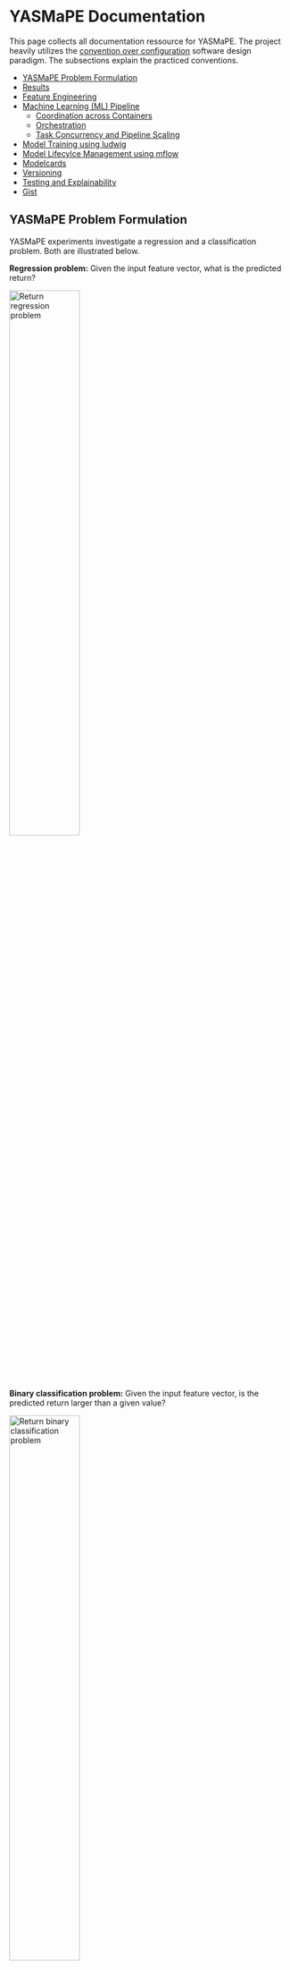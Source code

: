 # YASMaPE Documentation 

This page collects all documentation ressource for YASMaPE. The project heavily utilizes the [convention over configuration](https://en.wikipedia.org/wiki/Convention_over_configuration) software design paradigm. The subsections explain the practiced conventions.

* [YASMaPE Problem Formulation](#yasmape-problem-formulation)
* [Results](#results)
* [Feature Engineering](#feature-engineering)
* [Machine Learning (ML) Pipeline](#machine-learning-ml-pipeline)
  * [Coordination across Containers](#coordination-across-containers)
  * [Orchestration](#orchestration)
  * [Task Concurrency and Pipeline Scaling](#task-concurrency-and-pipeline-scaling)
* [Model Training using ludwig](#model-training-using-ludwig)
* [Model Lifecylce Management using mflow](#model-lifecylce-management-using-mflow)
* [Modelcards](#modelcards)
* [Versioning](#versioning)
* [Testing and Explainability](#testing-and-explainability)
* [Gist](#gist)

<!-- Created by https://github.com/ekalinin/github-markdown-toc -->

## YASMaPE Problem Formulation

YASMaPE experiments investigate a regression and a classification problem. Both are illustrated below.

**Regression problem:** Given the input feature vector, what is the predicted return?

<img src="regression_problem.png" width="50%" alt="Return regression problem">

**Binary classification problem:** Given the input feature vector, is the predicted return larger than a given value?

<img src="classification_problem.png" width="50%" alt="Return binary classification problem">

## Results

We will track results on a [separate page](results.md) using [modelcards](https://www.verifyml.com/).

## Feature Engineering

The [`create_feature` notebook](../notebooks/create_feature.ipynb) implements the feature engineering. It creates two [parquet](https://parquet.apache.org/) files:

* `train_set.parquet`
* `eval_set.parquet`


_windowing, etc._


## Machine Learning (ML) Pipeline

The pipeline's stages is shown as an activity diagram in the next figure.

![Activity diagram of YASMaPE pipeline](http://www.plantuml.com/plantuml/png/5Smj3a8n301WpodW0gl0eHu2IKA2Gf7IDRo6hLlw4wuFJttkMppG8dlR7KIfPUNz6Z7z163uBM-9DL_fR3GqMAFGw42LwNCqU9plLxnTeACer44EICyfavieborTMElV7m00)

The software parts run independently in docker containers. They share their data via the filesystem. For coordination among the containers, they setup tasks queues using [celery](https://docs.celeryq.dev/en/stable/) as a distributed task queuing system. A [snakemake](https://snakemake.readthedocs.io/en/stable/) installation within each container executes the tasks consumed from the queue. Tasks become idempotent with snakemake.

The following UML component diagram shows the project's ML pipeline. 

![Component diagram YASMaPE pipeline](http://www.plantuml.com/plantuml/png/1S6n3eGW303GNxdx0JhSTfk3euc9avF1qaWZb0RQ-Fk-zsN1uea-sKp77w379rnisKyVrB69aLZ0LW4JuVthi4_R4jSPQcI1r700wg6iL5WeU2ql)

YASMaPE runs lots of experiments. We use [mlflow](https://mlflow.org/) for ML lifecycle management and experiment tracking.

> Convention: Queues are named according to the scheme `q_{container name}.{task_name}`.

### Coordination across Containers

Software components run in docker containers. Coordination runs task distributed [celery](https://docs.celeryq.dev/en/stable/) as a task queuing system. It utilize [rabbitmq](https://www.rabbitmq.com/) to distribute tasks to workers and to enable the distributed coordination. Using celery a workflow in one container can start a workflow in other container.

A celery worker encapsulates a snakemake workflow. `send_task` submits a task signature as argument into a celery queue running on the rabbitmq broker. It routes the task to the suitable worker, which consumes it from the queue and starts the workflow. Notice the asynchronous behavior, i.e. `send_task` does not wait for the workflow to complete.

The following figure depicts the coordination behavior for the pipeline's `create_feature` stage.

![Sequence diagram of YASMaPE coordination](http://www.plantuml.com/plantuml/png/1S4x3a912030g-W5biBEpiBInCJAoY0G7t4Nb4-ylZDxDPhDijkgFda42FoDbzRMpqu9SYkn6kGBY8NUXu3xwNR1wnaMgW4x9QHy7-GUh8QbRgFN_0C0)

With snakemake come interesting features for running workflows asynchronously across containers:

* If the same snakemake workflow runs in series one after another run, all runs, but the first one, have no effect.
* If the workflow is invoked multiple times at the same time, the lock will avoid that any two Snakemake instances will want to create the same output file. See [snakemake FAQ](https://snakemake.readthedocs.io/en/stable/project_info/faq.html#how-does-snakemake-lock-the-working-directory).

Furthermore, the differnt celery workers are separated by different queues. A queue is only shared by workers for the same workflow. Each worker can only process one task at a time. A task submitted when the worker is still processing will remain in the queue as long as there is no other worker consuming from the same queue. `send_task` will observe that a task is consumed within a configured timeout after submission. If not, it will revoke the task from the queue. This will avoid a queue fillup. 

Horizotal scaling by spinning up more container with workers for the same workflow is possible.

### Orchestration

While one can enqueue each task step manually using the `src/celery_send_task/celery_send_task.py` script, orchestration organizes the sequence of steps within a pipeline or workflow.

The pipeline steps are orchestrated by the [celery director](https://ovh.github.io/celery-director/). The director itself defines the steps as celery task. Each task submits the task signature to rabbitmq to route it to the destination container. The task steps and pipeline definition are stored in `src/pipeline`. 

The director provides a web interface to start-up the pipeline and review previous executions. Additionally, there is a REST API to query and control the pipeline.

```
docker-compose up -d director
```

Afterwards, point your browser to http://localhost:8000 to access director's WebUI.

Rabbitmq records all celery task executions. You may want to review previous executions and other KPIs using [flower](https://flower.readthedocs.io/en/latest/). Flower is automatically started with the director. Point your brower to http://localhost:5555 to access flower. 

### Task Concurrency and Pipeline Scaling

A container may run several workflows. A celery worker configures several tasks, where each task is assigned to a queue named `q_{container}.{task_name}`. A task starts a workflow or a workflow rule. The worker concurrency is set to a single task. The consequences are:

* Each container implements a single celery worker only. 
* Each worker monitors several queues, but only processes one task at a time.

If a worker X is already busy with a task, that worker X will not consume another task submitted to any of the queues it is subscribed to. The task issuer monitors the queue and revokes the task after a pre-defined timeout. As a consequence, a container only runs one task at a time. There is no parallel task execution within a single container.

The situation is illustrated in the sequence diagram below. The ludwig container consumes a training task from the `q_ludwig.train` queue and starts the training workflow afterwards. A second task enqueued cannot be consumed and is revoked after a timeout.

![Sequence diagram of single task execution](http://www.plantuml.com/plantuml/png/1S6n3W8X303GNz4Ve8ERcuEZYOcJawcbWGOeTxJD_VwzTnMb7falrNspEy328nNn6lymNZJLMJtH742PgTqMV1-V5xwVC50KyYG3u_rdegMpexKKevy0)

However, if there are several containers up and running, there are several workers which monitor the queues. So, when there is a second task enqueued, the other worker from the parallel container may consume the task and start a workflow. Although, each worker and container run a single task only, the pipeline scales horizontally by running multiple containers in parallel. 

The sequence diagram below depicts parallel task execution using multiple containers. The ludwig container consumes a training task from the `q_ludwig.train` queue and starts the training workflow. A second enqueued task is consumed by another ludwig container which monitors the same queue. That other ludwig container starts its training workflow, now running parallel to the one from the first container.

![Sequence diagram of multiple task execution](http://www.plantuml.com/plantuml/png/1S4n3a8n203Gg-W5ok3cvk1eOkBaP90IIrgelq3-zVzxPp4QMVdK8lv-1LYubvz4osywBveMR55eAb1bwfS5xzlhWSyxA8f1dUJWl7qqHqYWzv8w3W00)

## Model Training using ludwig

[ludwig](https://ludwig.ai/) is the YASMaPE's workhorse.
The pipeline's part on ludwig runs workflows / tasks supporting the basic [ludwig cli commands](https://ludwig.ai/0.6/user_guide/command_line_interface/). 

### Tasks

Run the tasks in the default order using the convention for enqueuing tasks in the distributed task system.

| Step | Workflow / Taskname | Queue                | Description                             |
|------|---------------------|----------------------|-----------------------------------------|
| 1    | preprocess          | q_ludwig.preprocess  | prepare `.hdf5` data for ludwig         |
| 2    | init_config         | q_ludwig.init_config | initialize config files for experiments |
| 3    | experiment          | q_ludwig.experiment  | run ludwig experiment to train a model  |

Addtionally, the ludwig container may run the following tasks; no strict order required.

| Workflow / Taskname | Queue             | Description                               |
|---------------------|-------------------|-------------------------------------------|
| evaluate            | q_ludwig.evaluate | compute model performance for unseen data |
| predict             | q_ludwig.predict  | predict new target variable values        |

Each task issues a snakemake workflows, which runs the ludwig cli command. The figure depicts how a enqueued task activates a ludwig command.

![Sequence diagram for calling ludwig cli commands]()

We explain the tasks and their details in the following paragraphs using the snakemake workflows as examples. 

### preprocess

At the very beginning we start the `preprocess` task to process the feature vectors from training and evaluation `.parquet` files and store them as `.hdf5` formatted files in `/YASMaPE/data/{symbol}/ludwig/preprocess/`.

Example:
```
# Note the parameter: ... -R experiment
snakemake --cores all --config symbol="MUX.DE" -R preprocess
```

### init_config

Next, the `init_config` task starts and generates ludwig's yaml formatted config files describing the model for the experiment. The task has its own workflow definition in `setupyaml.sk`.

Example:
```
snakemake --cores all -s setupyaml.sk --config symbol="MUX.DE"
```

It will generate all yaml files for the regression and the classification experiments in `/YASMaPE/data/{symbol}/ludwig/init_config`, where `{symbol}` is the stock symbol, e.g. MUX.DE. Additionally, this workflow also cleans the initial yaml files. As a result, these files can be immediately used for experiments. The workflow to create each yaml files is illustrated in [`../src/ludwig/setupyaml.svg`](../src/ludwig/setupyaml.svg).

### experiment

Afterwards, ludwig is able to run experiments. The following code shows the main workflow command for the regression problem using the `regression_return.yaml` experiment config file. The ludwig workflow running an experiment is illustrated in [`../src/ludwig/experiment.svg`](../src/ludwig/experiment.svg).

Example:
```
# Note the parameter: ... -R experiment
snakemake --cores 1 --config symbol="MUX.DE" yaml="regression_return.yaml" -R experiment
```

It consumes the training and evaluation data and trains a model. Finally, the model is stored in a directory named after the experiment, e.g. `/YASMaPE/data/{symbol}/ludwig/regression/regression_return_{n}` for the n-th instanciation of a regression experiment with `return` as target variable. The workflow logs the experiment in {mlflow](#model-lifecylce-management-using-mflow). 

### evaluate and predict

The ludwig workflow for `evaluate` compares a selected (default: last) model performance to new _(unseen)_ data containing ground truth. The workflow for `predict` just takes the selected (default: last) model to predict the target variable's value from new data.  The workflow illustrations are

* [`../src/ludwig/evaluate.svg`](../src/ludwig/evaluate.svg)
* [`../src/ludwig/predict.svg`](../src/ludwig/predict.svg)


### Conventions

The ludwig workflows use the following convention in YASMaPE:

> Conventions: 
> 
> * data directory: `/YASMaPE/data/{symbol}`
> * stock data: `{data dir}/stockdata.csv`
> * training data: `{data dir}/train_set.parquet`
> * evaluation data: `{data dir}/eval_set.parquet`
> * preprocessed data: `{data dir}/ludwig/preprocess/{train|eval_set}.{training|test}.hdf5`
> * experiment config file: `{data dir}/ludwig/{experiment}_{model}.yaml`

The ludwig workflows operate on a tree of files and directories:

```
/YASMaPE/data/{symbol}
├── eval_set.parquet
├── train_set.parquet
└── ludwig
    ├── classification
    │   ├── classification_retgt5
    │   ├── classification_retgt5_1
    │   ├── classification_retgt10
    │   ├── classification_retgt10_1
    │   ├── classification_retgt{x}_{n}
    ├── preprocess
    │   ├── eval_set.test.hdf5
    │   ├── train_set.meta.json
    │   └── train_set.training.hdf5
    ├── regression
    │   ├── regression_return
    │   ├── regression_return_0
    │   ├── regression_return_{n}
    ├── classification_retgt5.yaml
    ├── classification_retgt10.yaml
    └── regression_return.yaml 
```

## Model Lifecylce Management using mflow

[mlflow](https://mlflow.org/) supports ML model lifecycle management. It records ML experiments, i.e. their code, data, config and results. mlflow collects data and artifacts and offers a REST-enabled query possibility. 

mlflow integrates nicely with ludwig.

## Modelcards

We document the results and the ML models producing them using [verifyml's modelcards](https://www.verifyml.com/). Modelcards documents a ML model from different perspectives. By making the model's purpose and its properties explicit, modelcards enable and facilitate a responsible thinking for both, the model developer and model's user.

The modelcard sources some data from the mflow.

Check out [`create_modelcard` notebook](../notebooks/create_modelcard.ipynb).

## Versioning 

YASMaPE consist of 

* data
* code
* model

All artifacts stand under version control.

_to be completed_ https://dvc.org/

## Testing and Explainability

_to be completed_ [whylogs](https://github.com/whylabs/whylogs)


## Gist

gists are small code snippets and other paste-style docs which are discovered during the development of YASMaPE.

See [gist.md](gist.md) for a list.
